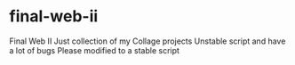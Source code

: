 # final-web-ii
Final Web II
Just collection of my Collage projects
Unstable script and have a lot of bugs
Please modified to a stable script
